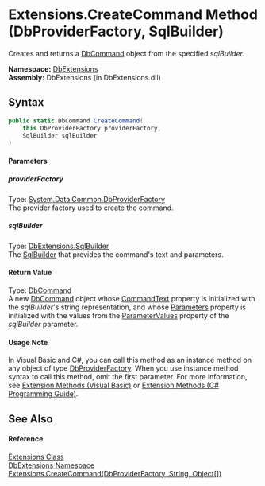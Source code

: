 Extensions.CreateCommand Method (DbProviderFactory, SqlBuilder)
===============================================================
Creates and returns a [DbCommand][1] object from the specified *sqlBuilder*.

**Namespace:** [DbExtensions][2]  
**Assembly:** DbExtensions (in DbExtensions.dll)

Syntax
------

```csharp
public static DbCommand CreateCommand(
	this DbProviderFactory providerFactory,
	SqlBuilder sqlBuilder
)
```

#### Parameters

##### *providerFactory*
Type: [System.Data.Common.DbProviderFactory][3]  
The provider factory used to create the command.

##### *sqlBuilder*
Type: [DbExtensions.SqlBuilder][4]  
The [SqlBuilder][4] that provides the command's text and parameters.

#### Return Value
Type: [DbCommand][1]  
 A new [DbCommand][1] object whose [CommandText][5] property is initialized with the *sqlBuilder*'s string representation, and whose [Parameters][6] property is initialized with the values from the [ParameterValues][7] property of the *sqlBuilder* parameter. 
#### Usage Note
In Visual Basic and C#, you can call this method as an instance method on any object of type [DbProviderFactory][3]. When you use instance method syntax to call this method, omit the first parameter. For more information, see [Extension Methods (Visual Basic)][8] or [Extension Methods (C# Programming Guide)][9].

See Also
--------

#### Reference
[Extensions Class][10]  
[DbExtensions Namespace][2]  
[Extensions.CreateCommand(DbProviderFactory, String, Object[])][11]  

[1]: http://msdn.microsoft.com/en-us/library/852d01k6
[2]: ../README.md
[3]: http://msdn.microsoft.com/en-us/library/c6c4a26c
[4]: ../SqlBuilder/README.md
[5]: http://msdn.microsoft.com/en-us/library/9d2hk99t
[6]: http://msdn.microsoft.com/en-us/library/9czdkzd1
[7]: ../SqlBuilder/ParameterValues.md
[8]: http://msdn.microsoft.com/en-us/library/bb384936.aspx
[9]: http://msdn.microsoft.com/en-us/library/bb383977.aspx
[10]: README.md
[11]: CreateCommand_7.md